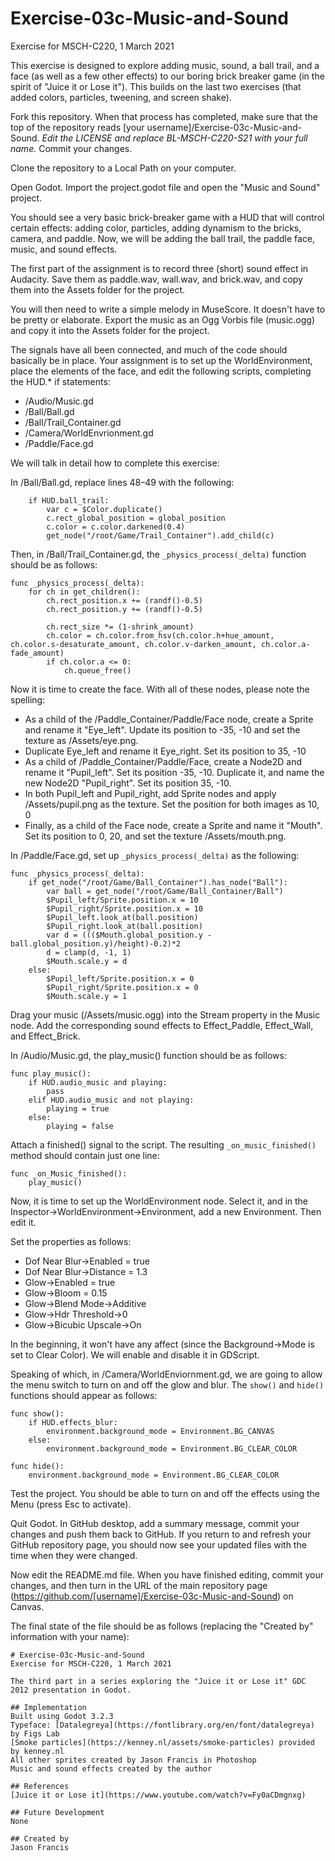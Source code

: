 # Exercise-03c-Music-and-Sound
Exercise for MSCH-C220, 1 March 2021

This exercise is designed to explore adding music, sound, a ball trail, and a face (as well as a few other effects) to our boring brick breaker game (in the spirit of "Juice it or Lose it"). This builds on the last two exercises (that added colors, particles, tweening, and screen shake).

Fork this repository. When that process has completed, make sure that the top of the repository reads [your username]/Exercise-03c-Music-and-Sound. *Edit the LICENSE and replace BL-MSCH-C220-S21 with your full name.* Commit your changes.

Clone the repository to a Local Path on your computer.

Open Godot. Import the project.godot file and open the "Music and Sound" project.

You should see a very basic brick-breaker game with a HUD that will control certain effects: adding color, particles, adding dynamism to the bricks, camera, and paddle. Now, we will be adding the ball trail, the paddle face, music, and sound effects.

The first part of the assignment is to record three (short) sound effect in Audacity. Save them as paddle.wav, wall.wav, and brick.wav, and copy them into the Assets folder for the project.

You will then need to write a simple melody in MuseScore. It doesn't have to be pretty or elaborate. Export the music as an Ogg Vorbis file (music.ogg) and copy it into the Assets folder for the project.

The signals have all been connected, and much of the code should basically be in place. Your assignment is to set up the WorldEnvironment, place the elements of the face, and edit the following scripts, completing the HUD.* if statements:

 * /Audio/Music.gd
 * /Ball/Ball.gd
 * /Ball/Trail_Container.gd
 * /Camera/WorldEnvrionment.gd
 * /Paddle/Face.gd


We will talk in detail how to complete this exercise:

In /Ball/Ball.gd, replace lines 48–49 with the following:
```
	if HUD.ball_trail:
		var c = $Color.duplicate()
		c.rect_global_position = global_position
		c.color = c.color.darkened(0.4)
		get_node("/root/Game/Trail_Container").add_child(c)
```

Then, in /Ball/Trail_Container.gd, the `_physics_process(_delta)` function should be as follows:
```
func _physics_process(_delta):
	for ch in get_children():
		ch.rect_position.x += (randf()-0.5)
		ch.rect_position.y += (randf()-0.5)
		
		ch.rect_size *= (1-shrink_amount)
		ch.color = ch.color.from_hsv(ch.color.h+hue_amount, ch.color.s-desaturate_amount, ch.color.v-darken_amount, ch.color.a-fade_amount)
		if ch.color.a <= 0:
			ch.queue_free()
```

Now it is time to create the face. With all of these nodes, please note the spelling:

 * As a child of the /Paddle_Container/Paddle/Face node, create a Sprite and rename it "Eye_left". Update its position to -35, -10 and set the texture as /Assets/eye.png.
 * Duplicate Eye_left and rename it Eye_right. Set its position to 35, -10
 * As a child of /Paddle_Container/Paddle/Face, create a Node2D and rename it "Pupil_left". Set its position -35, -10. Duplicate it, and name the new Node2D "Pupil_right". Set its position 35, -10.
 * In both Pupil_left and Pupil_right, add Sprite nodes and apply /Assets/pupil.png as the texture. Set the position for both images as 10, 0
 * Finally, as a child of the Face node, create a Sprite and name it "Mouth". Set its position to 0, 20, and set the texture /Assets/mouth.png.

In /Paddle/Face.gd, set up `_physics_process(_delta)` as the following:
```
func _physics_process(_delta):
	if get_node("/root/Game/Ball_Container").has_node("Ball"):
		var ball = get_node("/root/Game/Ball_Container/Ball")
		$Pupil_left/Sprite.position.x = 10
		$Pupil_right/Sprite.position.x = 10
		$Pupil_left.look_at(ball.position)
		$Pupil_right.look_at(ball.position)
		var d = ((($Mouth.global_position.y - ball.global_position.y)/height)-0.2)*2
		d = clamp(d, -1, 1)
		$Mouth.scale.y = d
	else:
		$Pupil_left/Sprite.position.x = 0
		$Pupil_right/Sprite.position.x = 0
		$Mouth.scale.y = 1
```

Drag your music (/Assets/music.ogg) into the Stream property in the Music node. Add the corresponding sound effects to Effect_Paddle, Effect_Wall, and Effect_Brick.

In /Audio/Music.gd, the play_music() function should be as follows:
```
func play_music():
	if HUD.audio_music and playing:
		pass
	elif HUD.audio_music and not playing:
		playing = true
	else:
		playing = false
```
Attach a finished() signal to the script. The resulting `_on_music_finished()` method should contain just one line:
```
func _on_Music_finished():
	play_music()
```

Now, it is time to set up the WorldEnvironment node. Select it, and in the Inspector->WorldEnvironment->Environment, add a new Environment. Then edit it.

Set the properties as follows:

 * Dof Near Blur->Enabled = true
 * Dof Near Blur->Distance = 1.3
 * Glow->Enabled = true
 * Glow->Bloom = 0.15
 * Glow->Blend Mode->Additive
 * Glow->Hdr Threshold->0
 * Glow->Bicubic Upscale->On

In the beginning, it won't have any affect (since the Background->Mode is set to Clear Color). We will enable and disable it in GDScript.

Speaking of which, in /Camera/WorldEnviornment.gd, we are going to allow the menu switch to turn on and off the glow and blur. The `show()` and `hide()` functions should appear as follows:
```
func show():
	if HUD.effects_blur:
		environment.background_mode = Environment.BG_CANVAS
	else:
		environment.background_mode = Environment.BG_CLEAR_COLOR	
```
```
func hide():
	environment.background_mode = Environment.BG_CLEAR_COLOR
```


Test the project. You should be able to turn on and off the effects using the Menu (press Esc to activate).

Quit Godot. In GitHub desktop, add a summary message, commit your changes and push them back to GitHub. If you return to and refresh your GitHub repository page, you should now see your updated files with the time when they were changed.

Now edit the README.md file. When you have finished editing, commit your changes, and then turn in the URL of the main repository page (https://github.com/[username]/Exercise-03c-Music-and-Sound) on Canvas.

The final state of the file should be as follows (replacing the "Created by" information with your name):
```
# Exercise-03c-Music-and-Sound
Exercise for MSCH-C220, 1 March 2021

The third part in a series exploring the "Juice it or Lose it" GDC 2012 presentation in Godot.

## Implementation
Built using Godot 3.2.3
Typeface: [Datalegreya](https://fontlibrary.org/en/font/datalegreya) by Figs Lab
[Smoke particles](https://kenney.nl/assets/smoke-particles) provided by kenney.nl
All other sprites created by Jason Francis in Photoshop
Music and sound effects created by the author

## References
[Juice it or Lose it](https://www.youtube.com/watch?v=Fy0aCDmgnxg)

## Future Development
None

## Created by 
Jason Francis
```
